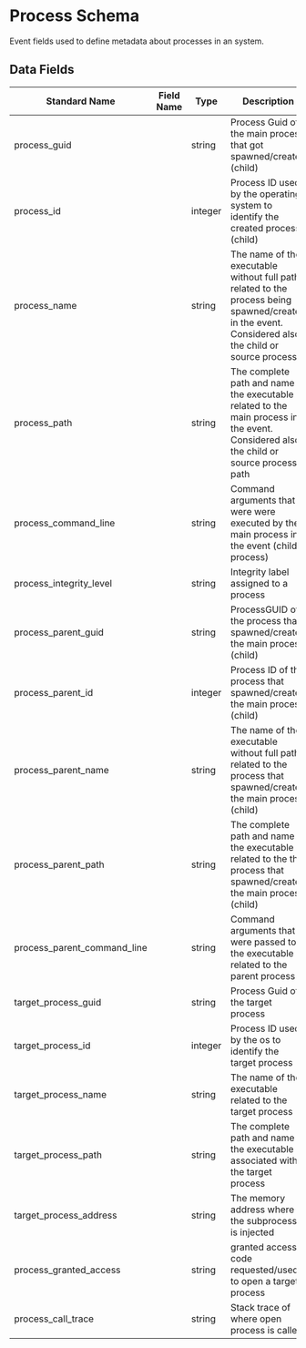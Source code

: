 # Process Schema
Event fields used to define metadata about processes in an system.

## Data Fields
|Standard Name|Field Name|Type|Description|Sample Value|
|---|---|---|---|---|
|process_guid||string|Process Guid of the main process that got spawned/created (child)|{A98268C1-9C2E-5ACD-0000-0010396CAB00}|
|process_id||integer|Process ID used by the operating system to identify the created process (child)|4756|
|process_name||string|The name of the executable without full path related to the process being spawned/created in the event. Considered also the child or source process|conhost.exe|
|process_path||string|The complete path and name of the executable related to the main process in the event. Considered also the child or source process path|C:\Windows\System32\conhost.exe|
|process_command_line||string|Command arguments that were were executed by the main process in the event (child process)|??\C:\WINDOWS\system32\conhost.exe 0xffffffff -ForceV1|
|process_integrity_level||string|Integrity label assigned to a process|Medium|
|process_parent_guid||string|ProcessGUID of the process that spawned/created the main process (child)|{A98268C1-9C2E-5ACD-0000-00100266AB00}|
|process_parent_id||integer|Process ID of the process that spawned/created the main process (child)|240|
|process_parent_name||string|The name of the executable without full path related to the process that spawned/created the main process (child)|cmd.exe|
|process_parent_path||string|The complete path and name of the executable related to the the process that spawned/created the main process (child)|C:\Windows\System32\cmd.exe|
|process_parent_command_line||string|Command arguments that were passed to the executable related to the parent process|C:\WINDOWS\system32\cmd.exe|
|target_process_guid||string|Process Guid of the target process|{A98268C1-9C2E-5ACD-0000-00100266AB00}|
|target_process_id||integer|Process ID used by the os to identify the target process|240|
|target_process_name||string|The name of the executable related to the target process|cmd.exe|
|target_process_path||string|The complete path and name of the executable associated with the target process|C:\Windows\System32\cmd.exe|
|target_process_address||string|The memory address where the subprocess is injected|0xFFFFBC6422DD9C20|
|process_granted_access||string|granted access code requested/used to open a target process|0x1000|
|process_call_trace||string|Stack trace of where open process is called|C:\WINDOWS\SYSTEM32\ntdll.dll+a0344 | C:\WINDOWS\System32\KERNELBASE.dll+64794| c:\windows\system32\lsm.dll+10e93| c:\windows\system32\lsm.dll+f9ea| C:\WINDOWS\System32\RPCRT4.dll+76d23| C:\WINDOWS\System32\RPCRT4.dll+d9390| C:\WINDOWS\System32\RPCRT4.dll+a81c| C:\WINDOWS\System32\RPCRT4.dll+273b4| C:\WINDOWS\System32\RPCRT4.dll+2654e| C:\WINDOWS\System32\RPCRT4.dll+26cfb| C:\WINDOWS\System32\RPCRT4.dll+3083f| C:\WINDOWS\System32\RPCRT4.dll+313a6| C:\WINDOWS\System32\RPCRT4.dll+2d12e| C:\WINDOWS\System32\RPCRT4.dll+2e853| C:\WINDOWS\System32\RPCRT4.dll+5cc68| C:\WINDOWS\SYSTEM32\ntdll.dll+365ce| C:\WINDOWS\SYSTEM32\ntdll.dll+34b46| C:\WINDOWS\System32\KERNEL32.DLL+11fe4| C:\WINDOWS\SYSTEM32\ntdll.dll+6efc1|